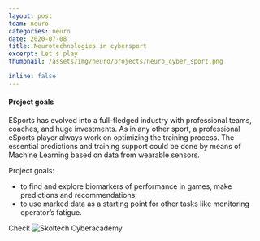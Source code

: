 ```yaml
---
layout: post
team: neuro
categories: neuro
date: 2020-07-08
title: Neurotechnologies in cybersport
excerpt: Let's play
thumbnail: /assets/img/neuro/projects/neuro_cyber_sport.png

inline: false
---
```


#### Project goals

ESports has evolved into a full-fledged industry with professional teams, coaches, and huge investments. As in any other sport, a professional eSports player always work on optimizing the training process. The essential predictions and training support could be done by means of Machine Learning based on data from wearable sensors.

Project goals:
* to find and explore biomarkers of performance in games, make predictions and recommendations;
* to use marked data as a starting point for other tasks like monitoring operator’s fatigue.

Check ![Skoltech Cyberacademy](https://www.skoltech.ru/en/2019/09/predictable-esports-amateurs-and-professionals-sit-differently-on-a-chair/)
